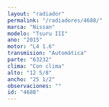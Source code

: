 ```yaml
---
layout: "radiador"
permalink: "/radiadores/4688/"
marca: "Nissan"
modelo: "Tsuru III"
ano: "2015"
motor: "L4 1.6"
transmision: "Automática"
parte: "63232"
clima: "Con clima"
alto: "12 5/8"
ancho: "25 1/2"
observaciones: ""
id: "4688"
---
```


